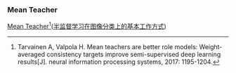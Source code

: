 ### Mean Teacher

[Mean Teacher](../papers/mean_teacher.pdf)[^1]([半监督学习在图像分类上的基本工作方式](https://blog.csdn.net/Uwr44UOuQcNsUQb60zk2/article/details/78883291))

[^1]: Tarvainen A, Valpola H. Mean teachers are better role models: Weight-averaged consistency targets improve semi-supervised deep learning results[J]. neural information processing systems, 2017: 1195-1204.